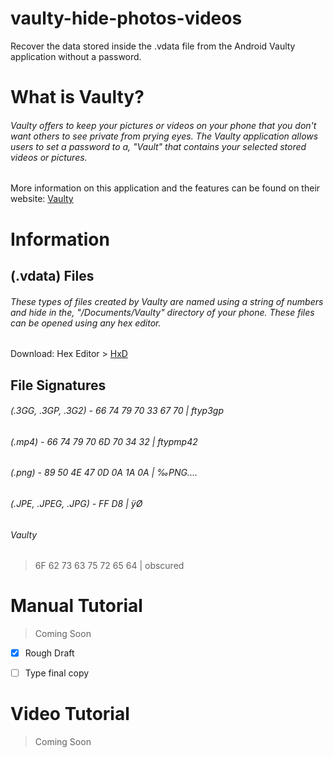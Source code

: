 # vaulty-hide-photos-videos
Recover the data stored inside the .vdata file from the Android Vaulty application without a password.

# What is Vaulty?
###### Vaulty offers to keep your pictures or videos on your phone that you don't want others to see private from prying eyes. The Vaulty application allows users to set a password to a, "Vault" that contains your selected stored videos or pictures. 
More information on this application and the features can be found on their website: [Vaulty](vaultyapp.com)


# Information
## (.vdata) Files
###### These types of files created by Vaulty are named using a string of numbers and hide in the, "/Documents/Vaulty" directory of your phone. These files can be opened using any hex editor. 
Download: Hex Editor > [HxD](https://mh-nexus.de/en/hxd/)

## File Signatures
###### (.3GG, .3GP, .3G2) - 66 74 79 70 33 67 70 | ftyp3gp
###### (.mp4) - 66 74 79 70 6D 70 34 32 | ftypmp42 
###### (.png) - 89 50 4E 47 0D 0A 1A 0A | ‰PNG....
###### (.JPE, .JPEG, .JPG) - FF D8 | ÿØ
###### Vaulty
> 6F 62 73 63 75 72 65 64 | obscured

# Manual Tutorial
> Coming Soon
- [x] Rough Draft
- [ ] Type final copy


# Video Tutorial
> Coming Soon


  
